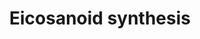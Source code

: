 ---
annotations:
- type: Pathway Ontology
  value: eicosanoid biosynthetic pathway
authors:
- MaintBot
- Thomas
- Christine Chichester
- Mkutmon
- Eweitz
description: 'In biochemistry, eicosanoids are signaling molecules made by oxidation
  of twenty-carbon essential fatty acids, (EFAs). They exert complex control over
  many bodily systems, mainly in inflammation or immunity, and as messengers in the
  central nervous system.  Source: [[wikipedia:Eicosanoid|Wikipedia]]'
last-edited: 2021-05-14
organisms:
- Danio rerio
redirect_from:
- /index.php/Pathway:WP1318
- /instance/WP1318
schema-jsonld:
- '@context': https://schema.org/
  '@id': https://wikipathways.github.io/pathways/WP1318.html
  '@type': Dataset
  creator:
    '@type': Organization
    name: WikiPathways
  description: 'In biochemistry, eicosanoids are signaling molecules made by oxidation
    of twenty-carbon essential fatty acids, (EFAs). They exert complex control over
    many bodily systems, mainly in inflammation or immunity, and as messengers in
    the central nervous system.  Source: [[wikipedia:Eicosanoid|Wikipedia]]'
  keywords:
  - 12-HETE
  - GGT1
  - LOC567284
  - Prostaglandin H2
  - Thromboxane A2
  - PLA2G2A
  - 5-HPETE
  - PGD2 11-ketoreduc
  - ptgisl
  - Leukotriene C4
  - 5-HETE
  - ptgs2b
  - zgc:153024
  - ptgesl
  - pla2g6
  - Arachidonic acid
  - Leukotriene B4
  - PTGDS
  - Thromboxane B2
  - lta4h
  - tbxas1
  - ALOX15
  - IPLA2(GAMMA)
  - Leukotriene E4
  - PGE2 9-ketoreduc
  - ptges
  - ptgs1
  - Prostaglandin D2
  - Peroxidase?
  - DKEY-194N13.2
  - Leukotriene A4
  - Prostaglandin F2a
  - ALOX15B
  - alox12
  - Prostaglandin I2
  - LOC791800
  - 15-HETE
  - Leukotriene D4
  license: CC0
  name: Eicosanoid synthesis
seo: CreativeWork
title: Eicosanoid synthesis
wpid: WP1318
---